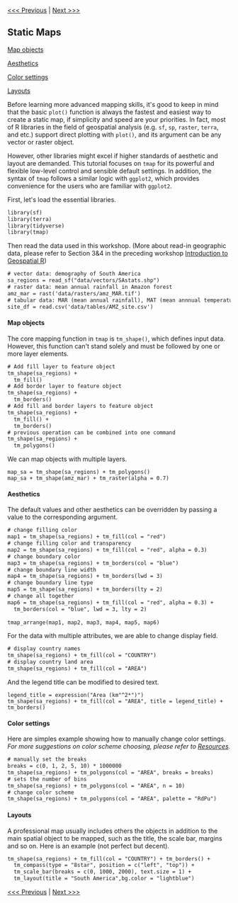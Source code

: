 [<<< Previous](Part1.md) | [Next >>>](Part3.md)  

## Static Maps

[Map objects](#map-objects)

[Aesthetics](#aesthetics)

[Color settings](#color-settings)

[Layouts](#layouts)

Before learning more advanced mapping skills, it's good to keep in mind that the basic `plot()` function is always the fastest and easiest way to create a static map, if simplicity and speed are your priorities. In fact, most of R libraries in the field of geospatial analysis (e.g. `sf`, `sp`, `raster`, `terra`, and etc.) support direct plotting with `plot()`, and its argument can be any vector or raster object.

However, other libraries might excel if higher standards of aesthetic and layout are demanded. This tutorial focuses on `tmap` for its powerful and flexible low-level control and sensible default settings. In addition, the syntax of `tmap` follows a similar logic with `ggplot2`, which provides convenience for the users who are familiar with `ggplot2`.

First, let's load the essential libraries.

```diff
library(sf)          
library(terra)       
library(tidyverse)   
library(tmap)        
```
Then read the data used in this workshop. (More about read-in geographic data, please refer to Section 3&4 in the preceding workshop [Introduction to Geospatial R](https://github.com/sy-li/NFCDSWorkshop1_IntroGeospatialR))

```diff
# vector data: demography of South America
sa_regions = read_sf("data/vectors/SAstats.shp")
# raster data: mean annual rainfall in Amazon forest
amz_mar = rast('data/rasters/amz_MAR.tif')
# tabular data: MAR (mean annual rainfall), MAT (mean annnual temperature) and AGB (aboveground biomass) in Amazon inventory sites
site_df = read.csv('data/tables/AMZ_site.csv')
```

#### Map objects

The core mapping function in `tmap` is `tm_shape()`, which defines input data. However, this function can't stand solely and must be followed by one or more layer elements.

```diff
# Add fill layer to feature object
tm_shape(sa_regions) +
  tm_fill() 
# Add border layer to feature object
tm_shape(sa_regions) +
  tm_borders() 
# Add fill and border layers to feature object
tm_shape(sa_regions) +
  tm_fill() +
  tm_borders() 
# previous operation can be combined into one command
tm_shape(sa_regions) + 
  tm_polygons()
```
  
We can map objects with multiple layers.
```
map_sa = tm_shape(sa_regions) + tm_polygons() 
map_sa + tm_shape(amz_mar) + tm_raster(alpha = 0.7)
```

#### Aesthetics

The default values and other aesthetics can be overridden by passing a value to the corresponding argument.

```diff
# change filling color
map1 = tm_shape(sa_regions) + tm_fill(col = "red")
# change filling color and transparency
map2 = tm_shape(sa_regions) + tm_fill(col = "red", alpha = 0.3)
# change boundary color
map3 = tm_shape(sa_regions) + tm_borders(col = "blue")
# change boundary line width
map4 = tm_shape(sa_regions) + tm_borders(lwd = 3)
# change boundary line type
map5 = tm_shape(sa_regions) + tm_borders(lty = 2)
# change all together
map6 = tm_shape(sa_regions) + tm_fill(col = "red", alpha = 0.3) +
  tm_borders(col = "blue", lwd = 3, lty = 2)
  
tmap_arrange(map1, map2, map3, map4, map5, map6)
```

For the data with multiple attributes, we are able to change display field.

```diff
# display country names
tm_shape(sa_regions) + tm_fill(col = "COUNTRY")
# display country land area
tm_shape(sa_regions) + tm_fill(col = "AREA")
```

And the legend title can be modified to desired text.
```
legend_title = expression("Area (km"^2*")")
tm_shape(sa_regions) + tm_fill(col = "AREA", title = legend_title) + tm_borders()
```

#### Color settings

Here are simples example showing how to manually change color settings. *For more suggestions on color scheme choosing, please refer to [Resources](Part5.md).*

```diff
# manually set the breaks
breaks = c(0, 1, 2, 5, 10) * 1000000
tm_shape(sa_regions) + tm_polygons(col = "AREA", breaks = breaks)
# sets the number of bins 
tm_shape(sa_regions) + tm_polygons(col = "AREA", n = 10)
# change color scheme
tm_shape(sa_regions) + tm_polygons(col = "AREA", palette = "RdPu")
```

#### Layouts

A professional map usually includes others the objects in addition to the main spatial object to be mapped, such as the title, the scale bar, margins and so on. Here is an example (not perfect but decent).

```diff
tm_shape(sa_regions) + tm_fill(col = "COUNTRY") + tm_borders() +
  tm_compass(type = "8star", position = c("left", "top")) +
  tm_scale_bar(breaks = c(0, 1000, 2000), text.size = 1) +
  tm_layout(title = "South America",bg.color = "lightblue")
```

[<<< Previous](Part1.md) | [Next >>>](Part3.md) 
